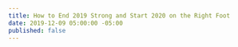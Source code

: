 ```yaml
---
title: How to End 2019 Strong and Start 2020 on the Right Foot
date: 2019-12-09 05:00:00 -05:00
published: false
---
```


